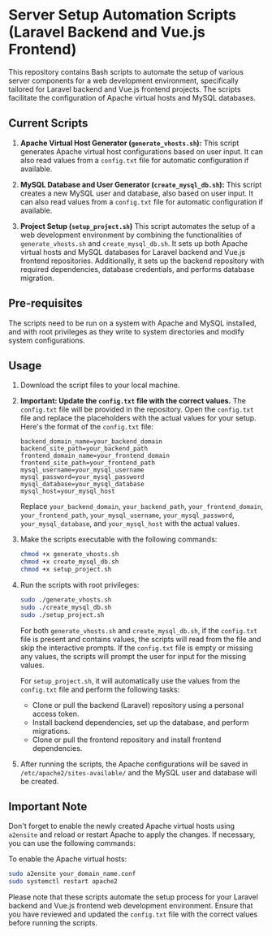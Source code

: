 # Server Setup Automation Scripts (Laravel Backend and Vue.js Frontend)

This repository contains Bash scripts to automate the setup of various server components for a web development environment, specifically tailored for Laravel backend and Vue.js frontend projects. The scripts facilitate the configuration of Apache virtual hosts and MySQL databases.

## Current Scripts

1. **Apache Virtual Host Generator (`generate_vhosts.sh`):** This script generates Apache virtual host configurations based on user input. It can also read values from a `config.txt` file for automatic configuration if available.

2. **MySQL Database and User Generator (`create_mysql_db.sh`):** This script creates a new MySQL user and database, also based on user input. It can also read values from a `config.txt` file for automatic configuration if available.

3. **Project Setup (`setup_project.sh`)** This script automates the setup of a web development environment by combining the functionalities of `generate_vhosts.sh` and `create_mysql_db.sh`. It sets up both Apache virtual hosts and MySQL databases for Laravel backend and Vue.js frontend repositories. Additionally, it sets up the backend repository with required dependencies, database credentials, and performs database migration.

## Pre-requisites

The scripts need to be run on a system with Apache and MySQL installed, and with root privileges as they write to system directories and modify system configurations.

## Usage

1. Download the script files to your local machine.

2. **Important: Update the `config.txt` file with the correct values.** The `config.txt` file will be provided in the repository. Open the `config.txt` file and replace the placeholders with the actual values for your setup. Here's the format of the `config.txt` file:

   ```plaintext
   backend_domain_name=your_backend_domain
   backend_site_path=your_backend_path
   frontend_domain_name=your_frontend_domain
   frontend_site_path=your_frontend_path
   mysql_username=your_mysql_username
   mysql_password=your_mysql_password
   mysql_database=your_mysql_database
   mysql_host=your_mysql_host
   ```

   Replace `your_backend_domain`, `your_backend_path`, `your_frontend_domain`, `your_frontend_path`, `your_mysql_username`, `your_mysql_password`, `your_mysql_database`, and `your_mysql_host` with the actual values.

3. Make the scripts executable with the following commands:

   ```bash
   chmod +x generate_vhosts.sh
   chmod +x create_mysql_db.sh
   chmod +x setup_project.sh
   ```

4. Run the scripts with root privileges:

   ```bash
   sudo ./generate_vhosts.sh
   sudo ./create_mysql_db.sh
   sudo ./setup_project.sh
   ```

   For both `generate_vhosts.sh` and `create_mysql_db.sh`, if the `config.txt` file is present and contains values, the scripts will read from the file and skip the interactive prompts. If the `config.txt` file is empty or missing any values, the scripts will prompt the user for input for the missing values.

   For `setup_project.sh`, it will automatically use the values from the `config.txt` file and perform the following tasks:
   - Clone or pull the backend (Laravel) repository using a personal access token.
   - Install backend dependencies, set up the database, and perform migrations.
   - Clone or pull the frontend repository and install frontend dependencies.

5. After running the scripts, the Apache configurations will be saved in `/etc/apache2/sites-available/` and the MySQL user and database will be created.

## Important Note

Don't forget to enable the newly created Apache virtual hosts using `a2ensite` and reload or restart Apache to apply the changes. If necessary, you can use the following commands:

To enable the Apache virtual hosts:

```bash
sudo a2ensite your_domain_name.conf
sudo systemctl restart apache2
```

Please note that these scripts automate the setup process for your Laravel backend and Vue.js frontend web development environment. Ensure that you have reviewed and updated the `config.txt` file with the correct values before running the scripts.
